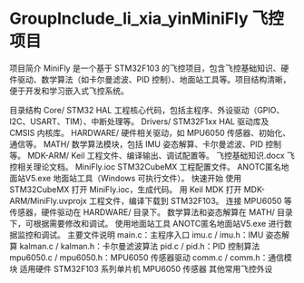 # GroupInclude_li_xia_yinMiniFly 飞控项目
项目简介
MiniFly 是一个基于 STM32F103 的飞控项目，包含飞控基础知识、硬件驱动、数学算法（如卡尔曼滤波、PID 控制）、地面站工具等。项目结构清晰，便于开发和学习嵌入式飞控系统。

目录结构
Core/
STM32 HAL 工程核心代码，包括主程序、外设驱动（GPIO、I2C、USART、TIM）、中断处理等。
Drivers/
STM32F1xx HAL 驱动库及 CMSIS 内核库。
HARDWARE/
硬件相关驱动，如 MPU6050 传感器、初始化、通信等。
MATH/
数学算法模块，包括 IMU 姿态解算、卡尔曼滤波、PID 控制等。
MDK-ARM/
Keil 工程文件、编译输出、调试配置等。
飞控基础知识.docx
飞控相关理论文档。
MiniFly.ioc
STM32CubeMX 工程配置文件。
ANOTC匿名地面站V5.exe
地面站工具（Windows 可执行文件）。
快速开始
使用 STM32CubeMX 打开 MiniFly.ioc，生成代码。
用 Keil MDK 打开 MDK-ARM/MiniFly.uvprojx 工程文件，编译下载到 STM32F103。
连接 MPU6050 等传感器，硬件驱动在 HARDWARE/ 目录下。
数学算法和姿态解算在 MATH/ 目录下，可根据需要修改和调试。
使用地面站工具 ANOTC匿名地面站V5.exe 进行数据监控和调试。
主要文件说明
main.c：主程序入口
imu.c / imu.h：IMU 姿态解算
kalman.c / kalman.h：卡尔曼滤波算法
pid.c / pid.h：PID 控制算法
mpu6050.c / mpu6050.h：MPU6050 传感器驱动
comm.c / comm.h：通信模块
适用硬件
STM32F103 系列单片机
MPU6050 传感器
其他常用飞控外设